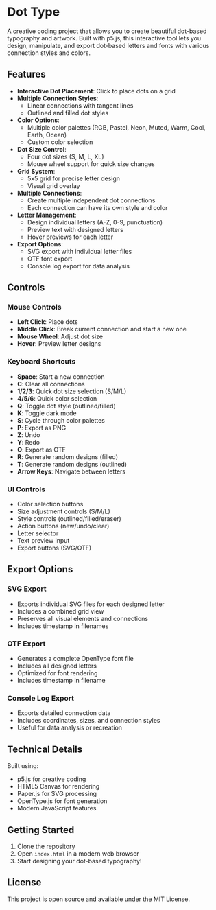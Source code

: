 # Dot Type

A creative coding project that allows you to create beautiful dot-based typography and artwork. Built with p5.js, this interactive tool lets you design, manipulate, and export dot-based letters and fonts with various connection styles and colors.

## Features

- **Interactive Dot Placement**: Click to place dots on a grid
- **Multiple Connection Styles**:
  - Linear connections with tangent lines
  - Outlined and filled dot styles
- **Color Options**:
  - Multiple color palettes (RGB, Pastel, Neon, Muted, Warm, Cool, Earth, Ocean)
  - Custom color selection
- **Dot Size Control**:
  - Four dot sizes (S, M, L, XL)
  - Mouse wheel support for quick size changes
- **Grid System**:
  - 5x5 grid for precise letter design
  - Visual grid overlay
- **Multiple Connections**:
  - Create multiple independent dot connections
  - Each connection can have its own style and color
- **Letter Management**:
  - Design individual letters (A-Z, 0-9, punctuation)
  - Preview text with designed letters
  - Hover previews for each letter
- **Export Options**:
  - SVG export with individual letter files
  - OTF font export
  - Console log export for data analysis

## Controls

### Mouse Controls

- **Left Click**: Place dots
- **Middle Click**: Break current connection and start a new one
- **Mouse Wheel**: Adjust dot size
- **Hover**: Preview letter designs

### Keyboard Shortcuts

- **Space**: Start a new connection
- **C**: Clear all connections
- **1/2/3**: Quick dot size selection (S/M/L)
- **4/5/6**: Quick color selection
- **Q**: Toggle dot style (outlined/filled)
- **K**: Toggle dark mode
- **S**: Cycle through color palettes
- **P**: Export as PNG
- **Z**: Undo
- **Y**: Redo
- **O**: Export as OTF
- **R**: Generate random designs (filled)
- **T**: Generate random designs (outlined)
- **Arrow Keys**: Navigate between letters

### UI Controls

- Color selection buttons
- Size adjustment controls (S/M/L)
- Style controls (outlined/filled/eraser)
- Action buttons (new/undo/clear)
- Letter selector
- Text preview input
- Export buttons (SVG/OTF)

## Export Options

### SVG Export

- Exports individual SVG files for each designed letter
- Includes a combined grid view
- Preserves all visual elements and connections
- Includes timestamp in filenames

### OTF Export

- Generates a complete OpenType font file
- Includes all designed letters
- Optimized for font rendering
- Includes timestamp in filename

### Console Log Export

- Exports detailed connection data
- Includes coordinates, sizes, and connection styles
- Useful for data analysis or recreation

## Technical Details

Built using:

- p5.js for creative coding
- HTML5 Canvas for rendering
- Paper.js for SVG processing
- OpenType.js for font generation
- Modern JavaScript features

## Getting Started

1. Clone the repository
2. Open `index.html` in a modern web browser
3. Start designing your dot-based typography!

## License

This project is open source and available under the MIT License.

